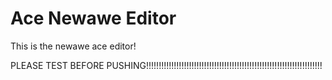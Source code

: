 Ace Newawe Editor
============================

This is the newawe ace editor!

PLEASE TEST BEFORE PUSHING!!!!!!!!!!!!!!!!!!!!!!!!!!!!!!!!!!!!!!!!!!!!!!!!!!!!!!!!!!!!!!!!!!!!!!


